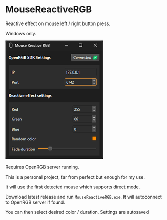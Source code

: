 # MouseReactiveRGB

Reactive effect on mouse left / right button press.

Windows only.

![image](assets/screenshot.png)

Requires OpenRGB server running.

This is a personal project, far from perfect but enough for my use.

It will use the first detected mouse which supports direct mode.

Download latest release and run `MouseReactiveRGB.exe`. It will autoconnect to OpenRGB server if found.

You can then select desired color / duration. Settings are autosaved